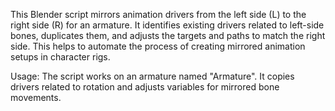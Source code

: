 This Blender script mirrors animation drivers from the left side (L) to the right side (R) for an armature. 
It identifies existing drivers related to left-side bones, duplicates them, and adjusts the targets and paths to match the right side. This helps to automate the process of creating mirrored animation setups in character rigs.

Usage:
    The script works on an armature named "Armature".
    It copies drivers related to rotation and adjusts variables for mirrored bone movements.

